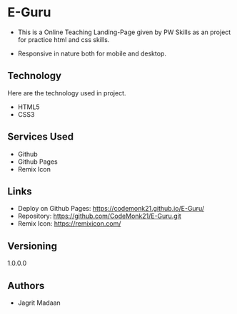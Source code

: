 
# E-Guru

* This is a Online Teaching Landing-Page given by PW Skills as an project for practice html and css skills.

* Responsive in nature both for mobile and desktop.


## Technology
Here are the technology used in project.

* HTML5
* CSS3

## Services Used
* Github
* Github Pages
* Remix Icon

## Links
* Deploy on Github Pages:  https://codemonk21.github.io/E-Guru/
* Repository: https://github.com/CodeMonk21/E-Guru.git
* Remix Icon: https://remixicon.com/
## Versioning
1.0.0.0
## Authors
* Jagrit Madaan
